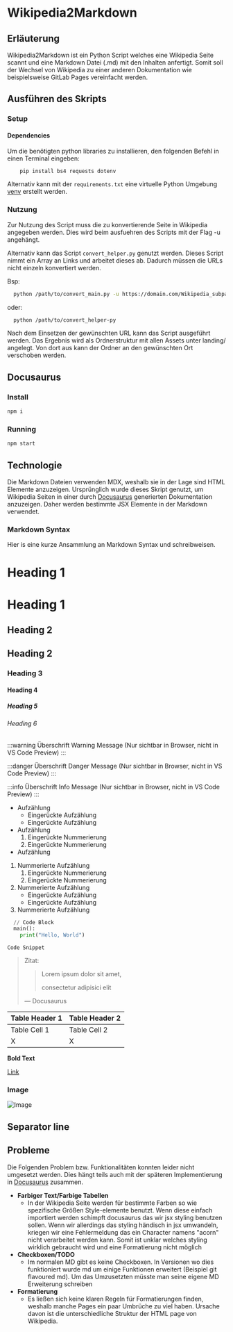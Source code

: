 # Wikipedia2Markdown

## Erläuterung

Wikipedia2Markdown ist ein Python Script welches eine Wikipedia Seite scannt und eine Markdown Datei (.md) mit den Inhalten anfertigt. Somit soll der Wechsel von Wikipedia zu einer anderen Dokumentation wie beispielsweise GitLab Pages vereinfacht werden.

## Ausführen des Skripts

### Setup

#### Dependencies

Um die benötigten python libraries zu installieren, den folgenden Befehl in einen Terminal eingeben:

```Powershell
    pip install bs4 requests dotenv
```

Alternativ kann mit der ```requirements.txt``` eine virtuelle Python Umgebung [venv](https://docs.python.org/3/library/venv.html) erstellt werden.

### Nutzung

Zur Nutzung des Script muss die zu konvertierende Seite in Wikipedia angegeben werden. Dies wird beim ausfuehren des Scripts mit der Flag -u angehängt.

Alternativ kann das Script ```convert_helper.py``` genutzt werden. Dieses Script nimmt ein Array an Links und arbeitet dieses ab. Dadurch müssen die URLs nicht einzeln konvertiert werden.

Bsp:

```bash
  python /path/to/convert_main.py -u https://domain.com/Wikipedia_subpage
```

oder:

```bash
  python /path/to/convert_helper-py
```

Nach dem Einsetzen der gewünschten URL kann das Script ausgeführt werden. Das Ergebnis wird als Ordnerstruktur mit allen Assets unter landing/ angelegt. Von dort aus kann der Ordner an den gewünschten Ort verschoben werden.

## Docusaurus

### Install

```bash
npm i
```

### Running

```bash
npm start
```

## Technologie

Die Markdown Dateien verwenden MDX, weshalb sie in der Lage sind HTML Elemente anzuzeigen. Ursprünglich wurde dieses Skript genutzt, um Wikipedia Seiten in einer durch [Docusaurus](https://docusaurus.io/) generierten Dokumentation anzuzeigen. Daher werden bestimmte JSX Elemente in der Markdown verwendet.

### Markdown Syntax

Hier is eine kurze Ansammlung an Markdown Syntax und schreibweisen.

# Heading 1
Heading 1
=========
## Heading 2
Heading 2
---------
### Heading 3
#### Heading 4
##### Heading 5
###### Heading 6

:::warning Überschrift
Warning Message 
(Nur sichtbar in Browser, nicht in VS Code Preview)
:::

:::danger Überschrift
Danger Message 
(Nur sichtbar in Browser, nicht in VS Code Preview)
:::

:::info Überschrift
Info Message 
(Nur sichtbar in Browser, nicht in VS Code Preview)
:::

* Aufzählung
  * Eingerückte Aufzählung
  * Eingerückte Aufzählung
* Aufzählung
  1. Eingerückte Nummerierung
  2. Eingerückte Nummerierung
* Aufzählung

1. Nummerierte Aufzählung
    1. Eingerückte Nummerierung
    2. Eingerückte Nummerierung
2. Nummerierte Aufzählung
   * Eingerückte Aufzählung
   * Eingerückte Aufzählung
3. Nummerierte Aufzählung

```python
  // Code Block
  main():
    print("Hello, World")
```

```Code Snippet```

> Zitat:
>> Lorem ipsum dolor sit amet,
>>
>> consectetur adipisici elit
>
> — Docusaurus

| Table Header 1                 | Table Header 2                              |
| ----------------------- | ---------------------------------------- |
| Table Cell 1        | Table Cell 2  |
| X        | X  |

**Bold Text**

[Link](https://git.tech.rz.db.de/TimKosleck/Wikipedia2markdown)

### Image

![Image](./static/img/DB_rgb.png)

Separator line
---


## Probleme

Die Folgenden Problem bzw. Funktionalitäten konnten leider nicht umgesetzt werden. Dies hängt teils auch mit der späteren Implementierung in [Docusaurus](https://docusaurus.io/) zusammen.

* **Farbiger Text/Farbige Tabellen**
  * In der Wikipedia Seite werden für bestimmte Farben so wie spezifische Größen Style-elemente benutzt. Wenn diese einfach importiert werden schimpft docusaurus das wir jsx styling benutzen sollen. Wenn wir allerdings das styling händisch in jsx umwandeln, kriegen wir eine Fehlermeldung das ein Character namens "acorn" nicht verarbeitet werden kann. Somit ist unklar welches styling wirklich gebraucht wird und eine Formatierung nicht möglich
* **Checkboxen/TODO**
  * Im normalen MD gibt es keine Checkboxen. In Versionen wo dies funktioniert wurde md um einige Funktionen erweitert (Beispiel git flavoured md). Um das Umzusetzten müsste man seine eigene MD Erweiterung schreiben
* **Formatierung**
  * Es ließen sich keine klaren Regeln für Formatierungen finden, weshalb manche Pages ein paar Umbrüche zu viel haben. Ursache davon ist die unterschiedliche Struktur der HTML page von Wikipedia.
